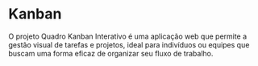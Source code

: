 # Kanban
O projeto Quadro Kanban Interativo é uma aplicação web que permite a gestão visual de tarefas e projetos, ideal para indivíduos ou equipes que buscam uma forma eficaz de organizar seu fluxo de trabalho.
